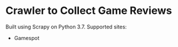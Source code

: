 # Crawler to Collect Game Reviews

Built using Scrapy on Python 3.7. Supported sites: 

* Gamespot

